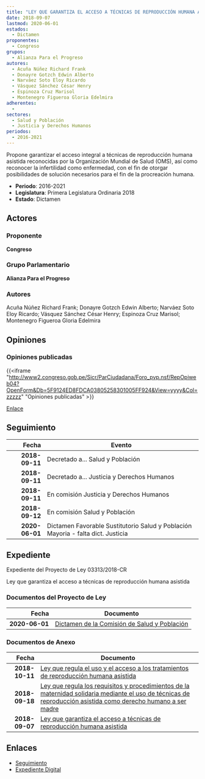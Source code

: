 ```yaml
---
title: "LEY QUE GARANTIZA EL ACCESO A TÉCNICAS DE REPRODUCCIÓN HUMANA ASISTIDA"
date: 2018-09-07
lastmod: 2020-06-01
estados: 
  - Dictamen
proponentes: 
  - Congreso
grupos: 
  - Alianza Para el Progreso
autores: 
  - Acuña Núñez Richard Frank
  - Donayre Gotzch Edwin Alberto
  - Narváez Soto Eloy Ricardo
  - Vásquez Sánchez César Henry
  - Espinoza Cruz Marisol
  - Montenegro Figueroa Gloria Edelmira
adherentes: 
  - 
sectores: 
  - Salud y Población
  - Justicia y Derechos Humanos
periodos: 
  - 2016-2021
---
```


Propone garantizar el acceso integral a técnicas de reproducción humana asistida reconocidas por la Organización Mundial de Salud (OMS), así como reconocer la infertilidad como enfermedad, con el fin de otorgar posibilidades de solución necesarios para el fin de la procreación humana.

- **Periodo**: 2016-2021
- **Legislatura**: Primera Legislatura Ordinaria 2018
- **Estado**: Dictamen

## Actores

### Proponente

**Congreso**

### Grupo Parlamentario

**Alianza Para el Progreso**

### Autores

Acuña Núñez Richard Frank; Donayre Gotzch Edwin Alberto; Narváez Soto Eloy Ricardo; Vásquez Sánchez César Henry; Espinoza Cruz Marisol; Montenegro Figueroa Gloria Edelmira


## Opiniones

### Opiniones publicadas

{{<iframe "http://www2.congreso.gob.pe/Sicr/ParCiudadana/Foro_pvp.nsf/RepOpiweb04?OpenForm&Db=5F9124ED8FDCA03805258301005FF924&View=yyyy&Col=zzzzz" "Opiniones publicadas" >}}

[Enlace](http://www2.congreso.gob.pe/Sicr/ParCiudadana/Foro_pvp.nsf/RepOpiweb04?OpenForm&Db=5F9124ED8FDCA03805258301005FF924&View=yyyy&Col=zzzzz)

## Seguimiento

| Fecha | Evento |
|------:|--------|
| **2018-09-11** | Decretado a... Salud y Población|
| **2018-09-11** | Decretado a... Justicia y Derechos Humanos|
| **2018-09-11** | En comisión Justicia y Derechos Humanos|
| **2018-09-12** | En comisión Salud y Población|
| **2020-06-01** | Dictamen Favorable Sustitutorio Salud y Población Mayoria - falta dict. Justicia|


## Expediente

Expediente del Proyecto de Ley 03313/2018-CR

Ley que garantiza el acceso a técnicas de reproducción humana asistida


### Documentos del Proyecto de Ley

| Fecha | Documento |
|------:|--------|
| **2020-06-01** | [Dictamen de la Comisión de Salud y Población](http://www.leyes.congreso.gob.pe/Documentos/2016_2021/Dictamenes/Proyectos_de_Ley/03313DC21MAY20200601.pdf) |

### Documentos de Anexo

| Fecha | Documento |
|------:|--------|
| **2018-10-11** | [Ley que regula el uso y el acceso a los tratamientos de reproducción humana asistida](http://www.leyes.congreso.gob.pe/Documentos/2016_2021/Proyectos_de_Ley_y_de_Resoluciones_Legislativas/PL0354220181011..pdf) |
| **2018-09-18** | [Ley que regula los requisitos y procedimientos de la maternidad solidaria mediante el uso de técnicas de reproducción asistida como derecho humano a ser madre](http://www.leyes.congreso.gob.pe/Documentos/2016_2021/Proyectos_de_Ley_y_de_Resoluciones_Legislativas/PL0340420180918.pdf) |
| **2018-09-07** | [Ley que garantiza el acceso a técnicas de reproducción humana asistida](http://www.leyes.congreso.gob.pe/Documentos/2016_2021/Proyectos_de_Ley_y_de_Resoluciones_Legislativas/PL0331320180907..pdf) |

## Enlaces 

- [Seguimiento](http://www2.congreso.gob.pehttp://www2.congreso.gob.pe/Sicr/TraDocEstProc/CLProLey2016.nsf/f7fff46988ca05b1052578e100829cc7/d11e4af4ef8f8e1805258301005ea64a?OpenDocument)
- [Expediente Digital](http://www2.congreso.gob.pehttp://www2.congreso.gob.pe/Sicr/TraDocEstProc/CLProLey2016.nsf/f7fff46988ca05b1052578e100829cc7/d11e4af4ef8f8e1805258301005ea64a?OpenDocument&Click=05257FB7005EB655.eb71d0cf91d8294e05256cdf006b5706/$Body/0.1C6C)
